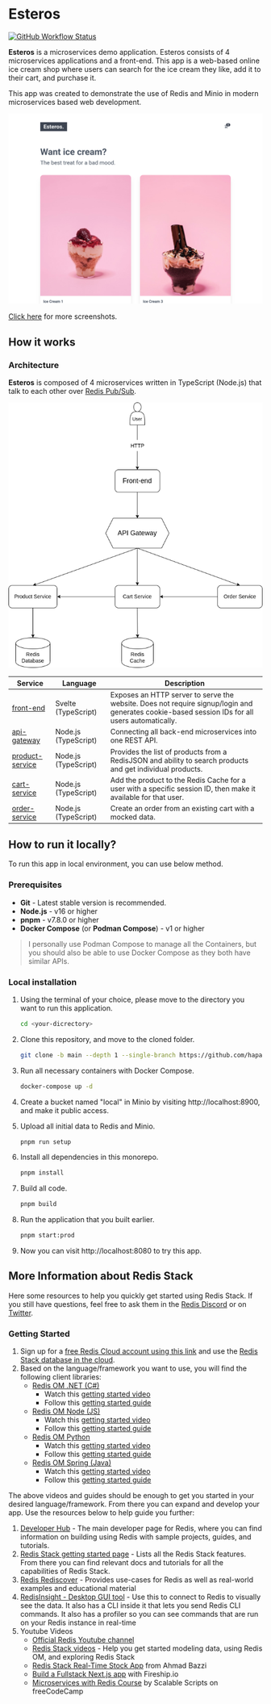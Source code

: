# Esteros

[![GitHub Workflow Status](https://img.shields.io/github/workflow/status/hapakaien/esteros/CI?label=CI&style=flat-square)](https://github.com/hapakaien/esteros/actions/workflows/main.yml)

**Esteros** is a microservices demo application. Esteros consists of 4
microservices applications and a front-end. This app is a web-based online ice
cream shop where users can search for the ice cream they like, add it to their
cart, and purchase it.

This app was created to demonstrate the use of Redis and Minio in modern
microservices based web development.

![Esteros homepage screenshot](./data/screenshots/1.png)

[Click here](./data/screenshots) for more screenshots.

## How it works

### Architecture

**Esteros** is composed of 4 microservices written in TypeScript (Node.js) that
talk to each other over [Redis Pub/Sub](https://redis.io/docs/manual/pubsub/).

![Architecture Diagram](./architecture-diagram.png)

| Service                                  | Language             | Description                                                                                                                                    |
| ---------------------------------------- | -------------------- | ---------------------------------------------------------------------------------------------------------------------------------------------- |
| [front-end](./src/frontend)              | Svelte (TypeScript)  | Exposes an HTTP server to serve the website. Does not require signup/login and generates cookie-based session IDs for all users automatically. |
| [api-gateway](./src/api-gateway)         | Node.js (TypeScript) | Connecting all back-end microservices into one REST API.                                                                                       |
| [product-service](./src/product-service) | Node.js (TypeScript) | Provides the list of products from a RedisJSON and ability to search products and get individual products.                                     |
| [cart-service](./src/currencyservice)    | Node.js (TypeScript) | Add the product to the Redis Cache for a user with a specific session ID, then make it available for that user.                                |
| [order-service](./src/paymentservice)    | Node.js (TypeScript) | Create an order from an existing cart with a mocked data.                                                                                      |

## How to run it locally?

To run this app in local environment, you can use below method.

### Prerequisites

- **Git** - Latest stable version is recommended.
- **Node.js** - v16 or higher
- **pnpm** - v7.8.0 or higher
- **Docker Compose** (or **Podman Compose**) - v1 or higher

> I personally use Podman Compose to manage all the Containers, but you should
> also be able to use Docker Compose as they both have similar APIs.

### Local installation

1. Using the terminal of your choice, please move to the directory you want to
   run this application.

   ```bash
   cd <your-dicrectory>
   ```
  
2. Clone this repository, and move to the cloned folder.

   ```bash
   git clone -b main --depth 1 --single-branch https://github.com/hapakaien/esteros.git && cd esteros
   ```

3. Run all necessary containers with Docker Compose.

   ```bash
   docker-compose up -d
   ```

4. Create a bucket named "local" in Minio by visiting http://localhost:8900, and
   make it public access.

5. Upload all initial data to Redis and Minio.

    ```bash
    pnpm run setup
    ```

6. Install all dependencies in this monorepo.

   ```bash
   pnpm install
   ```

7. Build all code.

   ```bash
   pnpm build
   ```

8. Run the application that you built earlier.

   ```bash
   pnpm start:prod
   ```

9.  Now you can visit http://localhost:8080 to try this app.

## More Information about Redis Stack

Here some resources to help you quickly get started using Redis Stack. If you still have questions, feel free to ask them in the [Redis Discord](https://discord.gg/redis) or on [Twitter](https://twitter.com/redisinc).

### Getting Started

1. Sign up for a [free Redis Cloud account using this link](https://redis.info/try-free-dev-to) and use the [Redis Stack database in the cloud](https://developer.redis.com/create/rediscloud).
1. Based on the language/framework you want to use, you will find the following client libraries:
    - [Redis OM .NET (C#)](https://github.com/redis/redis-om-dotnet)
        - Watch this [getting started video](https://www.youtube.com/watch?v=ZHPXKrJCYNA)
        - Follow this [getting started guide](https://redis.io/docs/stack/get-started/tutorials/stack-dotnet/)
    - [Redis OM Node (JS)](https://github.com/redis/redis-om-node)
        - Watch this [getting started video](https://www.youtube.com/watch?v=KUfufrwpBkM)
        - Follow this [getting started guide](https://redis.io/docs/stack/get-started/tutorials/stack-node/)
    - [Redis OM Python](https://github.com/redis/redis-om-python)
        - Watch this [getting started video](https://www.youtube.com/watch?v=PPT1FElAS84)
        - Follow this [getting started guide](https://redis.io/docs/stack/get-started/tutorials/stack-python/)
    - [Redis OM Spring (Java)](https://github.com/redis/redis-om-spring)
        - Watch this [getting started video](https://www.youtube.com/watch?v=YhQX8pHy3hk)
        - Follow this [getting started guide](https://redis.io/docs/stack/get-started/tutorials/stack-spring/)

The above videos and guides should be enough to get you started in your desired language/framework. From there you can expand and develop your app. Use the resources below to help guide you further:

1. [Developer Hub](https://redis.info/devhub) - The main developer page for Redis, where you can find information on building using Redis with sample projects, guides, and tutorials.
1. [Redis Stack getting started page](https://redis.io/docs/stack/) - Lists all the Redis Stack features. From there you can find relevant docs and tutorials for all the capabilities of Redis Stack.
1. [Redis Rediscover](https://redis.com/rediscover/) - Provides use-cases for Redis as well as real-world examples and educational material
1. [RedisInsight - Desktop GUI tool](https://redis.info/redisinsight) - Use this to connect to Redis to visually see the data. It also has a CLI inside it that lets you send Redis CLI commands. It also has a profiler so you can see commands that are run on your Redis instance in real-time
1. Youtube Videos
    - [Official Redis Youtube channel](https://redis.info/youtube)
    - [Redis Stack videos](https://www.youtube.com/watch?v=LaiQFZ5bXaM&list=PL83Wfqi-zYZFIQyTMUU6X7rPW2kVV-Ppb) - Help you get started modeling data, using Redis OM, and exploring Redis Stack
    - [Redis Stack Real-Time Stock App](https://www.youtube.com/watch?v=mUNFvyrsl8Q) from Ahmad Bazzi
    - [Build a Fullstack Next.js app](https://www.youtube.com/watch?v=DOIWQddRD5M) with Fireship.io
    - [Microservices with Redis Course](https://www.youtube.com/watch?v=Cy9fAvsXGZA) by Scalable Scripts on freeCodeCamp

